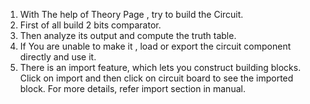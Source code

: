 1. With The help of Theory Page , try to build the Circuit.
2. First of all build 2 bits comparator.
3. Then analyze its output and compute the truth table.
4. If You are unable to make it , load or export the circuit component directly and use it.
5. There is an import feature, which lets you construct building blocks. Click on import and then click on circuit board to see the imported block. For more details, refer import section in manual.

